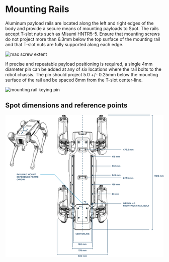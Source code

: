 <!--
Copyright (c) 2022 Boston Dynamics, Inc.  All rights reserved.

Downloading, reproducing, distributing or otherwise using the SDK Software
is subject to the terms and conditions of the Boston Dynamics Software
Development Kit License (20191101-BDSDK-SL).
-->

# Mounting Rails

Aluminum payload rails are located along the left and right edges of the body and provide a secure means of mounting payloads to Spot. The rails accept T-slot nuts such as Misumi HNTR5-5. Ensure that mounting screws do not project more than 6.3mm below the top surface of the mounting rail and that T-slot nuts are fully supported along each edge.


![max screw extent][rails-image1]

If precise and repeatable payload positioning is required, a single 4mm diameter pin can be added at any of six locations where the rail bolts to the robot chassis. The pin should project 5.0 +/- 0.25mm below the mounting surface of the rail and be spaced 8mm from the T-slot center-line.


![mounting rail keying pin][rails-image2]


## Spot dimensions and reference points

![dimensions and reference points][rails-image3]


<!--- image and page reference link definitions --->
[rails-image1]: images/rails-image1.png
[rails-image2]: images/rails-image2.png
[rails-image3]: images/rails3.png

[config-image1]: images/payload1.png
[config-image2]: images/payload2.png
[config-image3]: images/payload3.png
[config-image4]: images/payload4.png
[config-image5]: images/config-image5.png
[config-image6]: images/config-image6.png
[config-image7]: images/payload7.png
[config-image8]: images/payload8.png

[elec-image1]: images/elec-image1.png
[elec-image2]: images/elec-image2.png
[elec-image3]: images/elec-image3.png
[guidelines-image1]: images/guidelines-image1.png
[mech-image1]: images/mech-image1.png
[mech-image2]: images/mech-image2.png
[mech-image3]: images/mech-image3.png
[mech-image4]: images/mech-image4.png

[payload-top]: Readme.md "Developing and managing Spot payloads"
[configuration]: payload_configuration_requirements.md "Payload configuration requirements"
[mechanical]: mechanical_interfaces.md "Mechanical interfaces"
[mounting-rails]: robot_mounting_rails.md "Robot mounting rails"
[robust-payload]: guidelines_for_robust_payload_design.md "Guidelines for robust payload design"
[electrical]: robot_electrical_interface.md "Robot electrical interface"
[payload-software]: configuring_payload_software.md "Configuring payload software"
